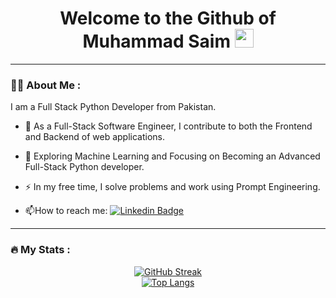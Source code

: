 <h1 align="center">
  Welcome to the Github of Muhammad Saim
  <img src="https://media.giphy.com/media/hvRJCLFzcasrR4ia7z/giphy.gif" width="30px"/>
</h1>

---

### :woman_technologist: About Me :
I am a Full Stack Python Developer from Pakistan.
- :telescope: As a Full-Stack Software Engineer, I contribute to both the Frontend and Backend of web applications.

- :seedling: Exploring Machine Learning and Focusing on Becoming an Advanced Full-Stack Python developer.

- :zap: In my free time, I solve problems and work using Prompt Engineering.

- :mailbox:How to reach me: [![Linkedin Badge](https://img.shields.io/badge/-MuhammadSaim-blue?style=flat&logo=Linkedin&logoColor=white)](https://saimsajidirl.github.io/)
---

### :fire: My Stats :
<div align="center">
  <a href="https://git.io/streak-stats">
    <img src="http://github-readme-streak-stats.herokuapp.com?user=saimsajidirl&theme=dark&background=000000" alt="GitHub Streak"/>
  </a>
  <br/>
  <a href="https://github.com/anuraghazra/github-readme-stats">
    <img src="https://github-readme-stats.vercel.app/api/top-langs/?username=saimsajidirl&layout=compact&theme=vision-friendly-dark" alt="Top Langs"/>
  </a>
</div>
